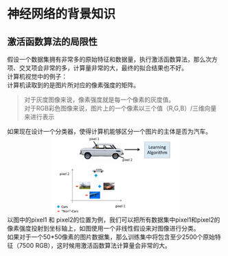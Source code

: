 <style>
img{
    width: 60%;
    padding-left: 20%;
}
</style>
# 神经网络的背景知识
## 激活函数算法的局限性
假设一个数据集拥有非常多的原始特征和数据量，执行激活函数算法，那么次方项、交叉项会非常的多，计算量非常的大，最终的拟合结果也不好。  
计算机视觉中的例子：  
计算机读取到的是图片所对应的像素强度的矩阵。 
>对于灰度图像来说，像素强度就是每一个像素的灰度值。  
>对于RGB彩色图像来说，图片上的一个像素以三个值（R,G,B）/三维向量 来进行表示  

如果现在设计一个分类器，使得计算机能够区分一个图片的主体是否为汽车。
![](https://raw.githubusercontent.com/l61012345/Pic/master/img/472E9216086782CF8029F2818CA1027A.png)  
以图中的pixel1 和 pixel2的位置为例，我们可以把所有数据集中pixel1和pixel2的像素强度投射到坐标轴上，如图使用一个非线性假设来对图像进行分类。  
如果对于一个50*50像素的图片数据集，那么训练集中将包含至少2500个原始特征（7500 RGB），这时候用激活函数算法计算量会非常的大。  